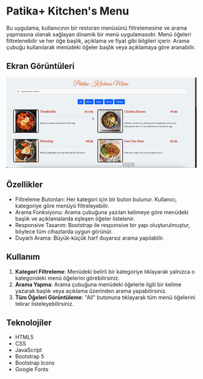 # Patika+ Kitchen's Menu

Bu uygulama, kullanıcının bir restoran menüsünü filtrelemesine ve arama yapmasına olanak sağlayan dinamik bir menü uygulamasıdır. Menü öğeleri filtrelenebilir ve her öğe başlık, açıklama ve fiyat gibi bilgileri içerir. Arama çubuğu kullanılarak menüdeki öğeler başlık veya açıklamaya göre aranabilir.

## Ekran Görüntüleri
  ![To Do List](./img/Patika-Kitchen-Menu.gif)

## Özellikler

- Filtreleme Butonları: Her kategori için bir buton bulunur. Kullanıcı, kategoriye göre menüyü filtreleyebilir.
- Arama Fonksiyonu: Arama çubuğuna yazılan kelimeye göre menüdeki başlık ve açıklamalarda eşleşen öğeler listelenir.
- Responsive Tasarım: Bootstrap ile responsive bir yapı oluşturulmuştur, böylece tüm cihazlarda uygun görünür.
- Duyarlı Arama: Büyük-küçük harf duyarsız arama yapılabilir.

## Kullanım

1. **Kategori Filtreleme**: Menüdeki belirli bir kategoriye tıklayarak yalnızca o kategorideki menü öğelerini görebilirsiniz.
2. **Arama Yapma**: Arama çubuğuna menüdeki öğelerle ilgili bir kelime yazarak başlık veya açıklama üzerinden arama yapabilirsiniz.
3. **Tüm Öğeleri Görüntüleme**: "All" butonuna tıklayarak tüm menü öğelerini tekrar listeleyebilirsiniz.

## Teknolojiler

- HTML5
- CSS
- JavaScript
- Bootstrap 5
- Bootstrap Icons
- Google Fonts

